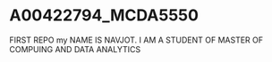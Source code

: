 # A00422794_MCDA5550
FIRST REPO
my NAME IS NAVJOT. I AM A STUDENT OF MASTER OF COMPUING AND DATA ANALYTICS
